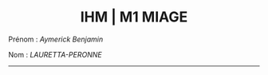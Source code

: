 # <center> IHM | M1 MIAGE </center>

Prénom : <em>Aymerick Benjamin</em>

Nom : <em>LAURETTA-PERONNE</em>

----